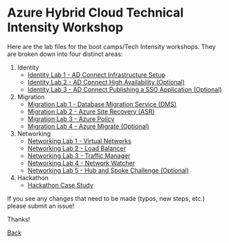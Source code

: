 # Azure Hybrid Cloud Technical Intensity Workshop

Here are the lab files for the boot camps/Tech Intensity workshops.  They are broken down into four distinct areas:

1. Identity
    - [Identity Lab 1 - AD Connect Infrastructure Setup](https://github.com/one-commercial-partner/OCPScale/blob/master/docs/Azure/BootCamps/HybridCloud/01_HybridCloud_IdentityLab01_ADConnect.md)
    - [Identity Lab 2 - AD Connect High Availability (Optional)](https://github.com/one-commercial-partner/OCPScale/blob/master/docs/Azure/BootCamps/HybridCloud/01_HybridCloud_IdentityLab02_ADConnectOptionalFeatures.md)
    - [Identity Lab 3 - AD Connect Publishing a SSO Application (Optional)](https://github.com/one-commercial-partner/OCPScale/blob/master/docs/Azure/BootCamps/HybridCloud/01_HybridCloud_IdentityLab03_SSOApp(Optional).md)
2. Migration
    - [Migration Lab 1 - Database Migration Service (DMS)](https://github.com/one-commercial-partner/OCPScale/blob/master/docs/Azure/BootCamps/HybridCloud/02_HybridCloud_Migration_Lab01_DMS.md)
    - [Migration Lab 2 - Azure Site Recovery (ASR)](https://github.com/one-commercial-partner/OCPScale/blob/master/docs/Azure/BootCamps/HybridCloud/02_HybridCloud_Migration_Lab02_ASR.md)
    - [Migration Lab 3 - Azure Policy](https://github.com/one-commercial-partner/OCPScale/blob/master/docs/Azure/BootCamps/HybridCloud/02_HybridCloud_Migration_Lab03_AzurePolicy.md)
    - [Migration Lab 4 - Azure Migrate (Optional)](https://github.com/one-commercial-partner/OCPScale/blob/master/docs/Azure/BootCamps/HybridCloud/02_HybridCloud_Migration_Lab04_AzureMigrate.md)
3. Networking
    - [Networking Lab 1 - Virtual Networks](https://github.com/one-commercial-partner/OCPScale/blob/master/docs/Azure/BootCamps/HybridCloud/03_HybridCloud_Networking_Lab01_VirtualNetworks.md)
    - [Networking Lab 2 - Load Balancer](https://github.com/one-commercial-partner/OCPScale/blob/master/docs/Azure/BootCamps/HybridCloud/03_HybridCloud_Networking_Lab02_LoadBalancer.md)
    - [Networking Lab 3 - Traffic Manager](https://github.com/one-commercial-partner/OCPScale/blob/master/docs/Azure/BootCamps/HybridCloud/03_HybridCloud_Networking_Lab03_TrafficManager.md)
    - [Networking Lab 4 - Network Watcher](https://github.com/one-commercial-partner/OCPScale/blob/master/docs/Azure/BootCamps/HybridCloud/03_HybridCloud_Networking_Lab04_NetworkWatcher.md)
    - [Networking Lab 5 - Hub and Spoke Challenge (Optional)](https://github.com/one-commercial-partner/OCPScale/blob/master/docs/Azure/BootCamps/HybridCloud/03_HybridCloud_Networking_Lab05_HubSpokeChallenge.md)
4. Hackathon
    - [Hackathon Case Study](https://github.com/one-commercial-partner/OCPScale/blob/master/docs/Azure/BootCamps/HybridCloud/04_Hybrid_Cloud_Hackathon_CaseStudy.md)

If you see any changes that need to be made (typos, new steps, etc.) please submit an issue!

Thanks!

[Back](../)
